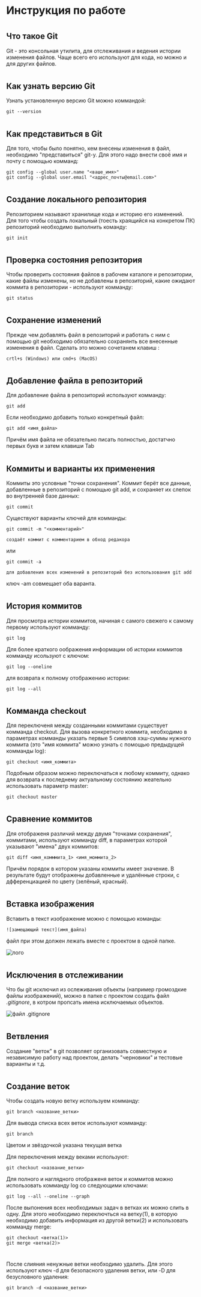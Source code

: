 # **Инструкция по работе**
#
## Что такое Git ##

Git - это консольная утилита, для отслеживания и ведения истории изменения файлов. Чаще всего его используют для кода, но можно и для других файлов.
#
## Как узнать версию Git ##

Узнать установленную версию Git можно коммандой:

    git --version

#
 ## Как представиться в Git

 Для того, чтобы было понятно, кем внесены изменения в файл, необходимо "представиться" git-у. Для этого надо внести своё имя и почту с помощью комманд:

    git config --global user.name "<ваше_имя>"
    git config --global user.email "<адрес_почты@email.com>"


#
## Создание локального репозитория ##

Репозиторием называют хранилище кода и историю его изменений. Для того чтобы создать локальный (тоесть храящийся на конкретом ПК) репозиторий необходимо выполнить команду:

    git init

#
## Проверка состояния репозитория ##

Чтобы проверить состояния файлов в рабочем каталоге и репозитории, какие файлы изменены, но не добавлены в репозиторий, какие ожидают коммита в репозитории - используют комманду:

    git status

#
## Сохранение изменений

Прежде чем добавлять файл в репозиторий и работать с ним с помощью git необходимо обязательно сохранянть все внесенные изменения в файл. Сделать это можно сочетанем клавиш :

    crtl+s (Windows) или cmd+s (MacOS)

#
## Добавление файла в репозиторий

Для добавление файла в репозиторий используют комманду:

    git add

Если необходимо добавить только конкретный файл:

    git add <имя_файла> 

Причём имя файла не обязательно писать полностью, достатчно первых букв и затем клавиши Tab

#
## Коммиты и варианты их применения

Коммиты это условные "точки сохранения". Коммит берёт все данные, добавленные в репозиторий с помощью git add, и сохраняет их слепок во внутренней базе данных: 

    git commit

Существуют варианты ключей для комманды:

    git commit -m "<комментарий>"
    
    создаёт коммит с комментарием в обход редакора
или

    git commit -a

    для добавления всех изменений в репозиторий без использования git add


ключ -am совмещает оба варанта.

#
## История коммитов

Для просмотра истории коммитов, начиная с самого свежего к самому первому используют комманду:

    git log

Для более краткого оображения информации об истории коммитов комманду исользуют с ключом:

    git log --oneline

для возврата к полному отображению истории:

    git log --all

#
## Комманда checkout

Для переключеня между созданными коммитами существует комманда checkout. Для вызова конкретного коммита, необходимо в параметрах комманды указать первые 5 симвлов хэш-суммы нужного коммита (это "имя коммита" можно узнать с помощью предыдущей комманды log):

    git checkout <имя_коммита>

Подобным образом можно переключаться к любому коммиту, однако для возврата к последнему актуальному состоянию жеательно использовать параметр master: 

    git checkout master

#
## Сравнение коммитов

Для отображеня различий между двумя "точками сохранения", коммитами, используют комманду diff, в параметрах которой указывают "имена" двух коммитов:

    git diff <имя_комммита_1> <имя_моммита_2>

Причём порядок в котором указаны коммиты имеет значение. В результате будут отображены добавленные и удалённые строки, с дфференциацией по цвету (зелёный, красный). 



#
## Вставка изображения 

Вставить в текст изображение можно с помощью команды: 

    ![замещающий текст](имя_файла)

файл при этом должен лежать вместе с проектом в одной папке.  

![лого](github-logo.png)




#
## Исключения в отслеживании

Что бы git исключил из ослеживания объекты (например громоздкие файлы изображений), можно в папке с проектом создать файл *.gitignore*, в котром пропсать имена исключаемых объектов. 

![файл .gitignore](pic1.png)




#
## Ветвления

Создание "веток" в git позволяет организовать совместную и независимую работу над проектом, делать "черновики" и тестовые варианты и т.д.

#
## Создание веток



Чтобы создать новую ветку используем комманду:

    git branch <название_ветки>



Для вывода списка всех веток используют комманду:

    git branch


Цветом и звёздочкой указана текущая ветка


Для переключения между веками используют:

    git checkout <название_ветки> 


Для полного и наглядного отображеня веток и коммитов можно использовать комманду log со следующими ключами:

    git log --all --oneline --graph



После выпонения всех необходимых задач в ветках их можно слить в одну. Для этого необходимо переключться на ветку(1), в которую необходимо добавить информация из другой ветки(2) и использовать комманду merge:

    git checkout <ветка(1)>
    git merge <ветка(2)>














#

После слияния ненужные ветки необходимо удалить. Для этого используют ключ -d для безопасного удаления ветки, или -D для безусловного удаления:

    git branch -d <название_ветки>




